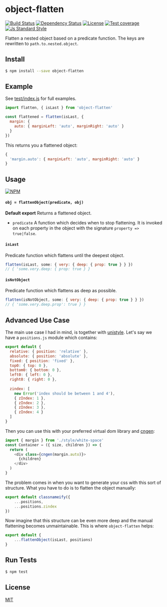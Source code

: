 
# object-flatten

[![Build Status][travis-image]][travis-url]
[![Dependency Status][david-image]][david-url]
[![License][license-image]][license-url]
[![Test coverage][coveralls-image]][coveralls-url]
[![Js Standard Style][standard-image]][standard-url]

Flatten a nested object based on a predicate function. The keys are rewritten to `path.to.nested.object`.

## Install

```bash
$ npm install --save object-flatten
```

## Example

See [test/index.js](./test/index.js) for full examples.

```js
import flatten, { isLast } from 'object-flatten'

const flattened = flatten(isLast, {
  margin: {
    auto: { marginLeft: 'auto', marginRight: 'auto' }
  }
})
```

This returns you a flattened object:

```js
{
  'margin.auto': { marginLeft: 'auto', marginRight: 'auto' }
}
```

## Usage

[![NPM](https://nodei.co/npm/object-flatten.png?compact=true)](https://www.npmjs.com/package/object-flatten)

#### `obj = flattenObject(predicate, obj)`

**Default export** Returns a flattened object.

- `predicate` A function which decides when to stop flattening. It is invoked on each property in the object with the signature `property => true|false`.

#### `isLast`

Predicate function which flattens until the deepest object.

```js
flatten(isLast, some: { very: { deep: { prop: true } } })
// { 'some.very.deep: { prop: true } }
```

#### `isNotObject`

Predicate function which flattens as deep as possible.

```js
flatten(isNotObject, some: { very: { deep: { prop: true } } })
// { 'some.very.deep.prop': true } }
```

## Advanced Use Case

The main use case I had in mind, is together with [unistyle](https://github.com/joakimbeng/unistyle). Let's say we have a `positions.js` module which contains:

```js
export default {
  relative: { position: 'relative' },
  absolute: { position: 'absolute' },
  fixed: { position: 'fixed' },
  top0: { top: 0 },
  bottom0: { bottom: 0 },
  left0: { left: 0 },
  right0: { right: 0 },
  
  zindex: [
    new Error('index should be between 1 and 4'),
    { zIndex: 1 },
    { zIndex: 2 },
    { zIndex: 3 },
    { zIndex: 4 }
  ]
}
```

Then you can use this with your preferred virtual dom library and [cngen](https://www.npmjs.com/package/cngen):

```js
import { margin } from './style/white-space'
const Container = ({ size, children }) => {
  return (
    <div class={cngen(margin.auto)}>
      {children}
    </div>
  )
}
```

The problem comes in when you want to generate your css with this sort of structure. What you have to do is to flatten the object manually:

```js
export default classnameify({
    ...positions,
    ...positions.zindex
})
```

Now imagine that this structure can be even more deep and the manual flattening becomes unmaintainable. This is where `object-flatten` helps:

```js
export default {
    ...flattenObject(isLast, positions)
}
```

## Run Tests

```bash
$ npm test
```

## License

[MIT][license-url]

[npm-image]: https://img.shields.io/npm/v/object-flatten.svg?style=flat-square
[npm-url]: https://npmjs.org/package/object-flatten

[david-image]: http://img.shields.io/david/queckezz/object-flatten.svg?style=flat-square
[david-url]: https://david-dm.org/queckezz/object-flatten

[license-image]: http://img.shields.io/npm/l/object-flatten.svg?style=flat-square
[license-url]: ./license

[travis-image]: https://img.shields.io/travis/queckezz/object-flatten.svg?style=flat-square
[travis-url]: https://travis-ci.org/queckezz/object-flatten

[coveralls-image]: https://img.shields.io/coveralls/queckezz/object-flatten/master.svg?style=flat-square
[coveralls-url]: https://coveralls.io/r/queckezz/object-flatten?branch=master

[standard-image]: https://img.shields.io/badge/code-standard-brightgreen.svg?style=flat-square
[standard-url]: https://github.com/feross/standard